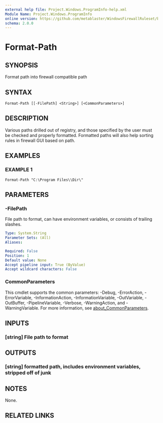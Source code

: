 ```yaml
---
external help file: Project.Windows.ProgramInfo-help.xml
Module Name: Project.Windows.ProgramInfo
online version: https://github.com/metablaster/WindowsFirewallRuleset/blob/develop/Modules/Project.Windows.ProgramInfo/Help/en-US/Format-Path.md
schema: 2.0.0
---
```


# Format-Path

## SYNOPSIS

Format path into firewall compatible path

## SYNTAX

```none
Format-Path [[-FilePath] <String>] [<CommonParameters>]
```

## DESCRIPTION

Various paths drilled out of registry, and those specified by the user must be
checked and properly formatted.
Formatted paths will also help sorting rules in firewall GUI based on path.

## EXAMPLES

### EXAMPLE 1

```none
Format-Path "C:\Program Files\\Dir\"
```

## PARAMETERS

### -FilePath

File path to format, can have environment variables, or consists of trailing slashes.

```yaml
Type: System.String
Parameter Sets: (All)
Aliases:

Required: False
Position: 1
Default value: None
Accept pipeline input: True (ByValue)
Accept wildcard characters: False
```

### CommonParameters

This cmdlet supports the common parameters: -Debug, -ErrorAction, -ErrorVariable, -InformationAction, -InformationVariable, -OutVariable, -OutBuffer, -PipelineVariable, -Verbose, -WarningAction, and -WarningVariable. For more information, see [about_CommonParameters](http://go.microsoft.com/fwlink/?LinkID=113216).

## INPUTS

### [string] File path to format

## OUTPUTS

### [string] formatted path, includes environment variables, stripped off of junk

## NOTES

None.

## RELATED LINKS
